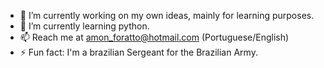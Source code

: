 - 🔭 I’m currently working on my own ideas, mainly for learning purposes.
- 🌱 I’m currently learning python.
- 📫 Reach me at amon_foratto@hotmail.com (Portuguese/English)
- ⚡ Fun fact: I'm a brazilian Sergeant for the Brazilian Army.
